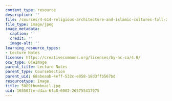 ```yaml
---
content_type: resource
description: ''
file: /courses/4-614-religious-architecture-and-islamic-cultures-fall-2002/165507fed4aa6fa86002265755417975_5089thumbnail.jpg
file_type: image/jpeg
image_metadata:
  caption: ''
  credit: ''
  image-alt: ''
learning_resource_types:
- Lecture Notes
license: https://creativecommons.org/licenses/by-nc-sa/4.0/
ocw_type: OCWImage
parent_title: Lecture Notes
parent_type: CourseSection
parent_uid: 68abeaab-4eff-532c-e858-18d3ffb567bd
resourcetype: Image
title: 5089thumbnail.jpg
uid: 165507fe-d4aa-6fa8-6002-265755417975
---
```

